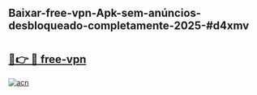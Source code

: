 ## Baixar-free-vpn-Apk-sem-anúncios-desbloqueado-completamente-2025-#d4xmv

# <h2><a href="https://ainizakaria.my?title=free-vpn&ref=20M">🔗👉 🔴 free-vpn</a></h2>

[![acn](https://github.com/user-attachments/assets/0f9c940e-d8b0-45ae-aac7-cd30a18b3e1c)](https://ainizakaria.my?title=free-vpn&ref=20M)

